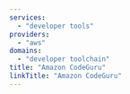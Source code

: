 ```yaml
---
services:
  - "developer tools"
providers:
  - "aws"
domains:
  - "developer toolchain"
title: "Amazon CodeGuru"
linkTitle: "Amazon CodeGuru"
---
```

